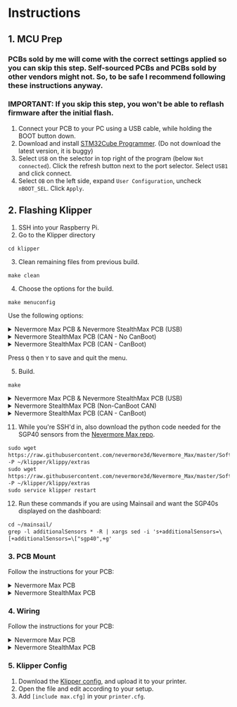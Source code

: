 # Instructions

## 1. MCU Prep
### PCBs sold by me will come with the correct settings applied so you can skip this step. Self-sourced PCBs and PCBs sold by other vendors might not. So, to be safe I recommend following these instructions anyway.
### IMPORTANT: If you skip this step, you won't be able to reflash firmware after the initial flash.
1. Connect your PCB to your PC using a USB cable, while holding the BOOT button down.
2. Download and install [STM32Cube Programmer](https://www.st.com/en/development-tools/stm32cubeprog.html). (Do not download the latest version, it is buggy)
3. Select `USB` on the selector in top right of the program (below `Not connected`). Click the refresh button next to the port selector. Select `USB1` and click connect.
4. Select `OB` on the left side, expand `User Configuration`, uncheck `nBOOT_SEL`. Click `Apply`.

## 2. Flashing Klipper
1. SSH into your Raspberry Pi.
2. Go to the Klipper directory
```
cd klipper
```
3. Clean remaining files from previous build.
```
make clean
```
4. Choose the options for the build.
```
make menuconfig
```
Use the following options:
<details>
  <summary>Nevermore Max PCB & Nevermore StealthMax PCB (USB)</summary>

```
[*] Enable extra low-level configuration options
    Micro-controller Architecture (STMicroelectronics STM32)  --->
    Processor model (STM32G0B1)  --->
    Bootloader offset (No bootloader)  --->
    Clock Reference (8 MHz crystal)  --->
    Communication interface (USB (on PA11/PA12))  --->
    USB ids  --->
()  GPIO pins to set at micro-controller startup
```

</details>
<details>
  <summary>Nevermore StealthMax PCB (CAN - No CanBoot)</summary>

```
[*] Enable extra low-level configuration options
    Micro-controller Architecture (STMicroelectronics STM32)  --->
    Processor model (STM32G0B1)  --->
    Bootloader offset (No bootloader)  --->
    Clock Reference (8 MHz crystal)  --->
    Communication interface (CAN bus (on PB0/PB1))  --->
(1000000) CAN bus speed
()  GPIO pins to set at micro-controller startup
```

</details>
<details>
  <summary>Nevermore StealthMax PCB (CAN - CanBoot)</summary>

```
[*] Enable extra low-level configuration options
    Micro-controller Architecture (STMicroelectronics STM32)  --->
    Processor model (STM32G0B1)  --->
    Bootloader offset (8KiB Bootloader)  --->
    Clock Reference (8 MHz crystal)  --->
    Communication interface (CAN bus (on PB0/PB1))  --->
(1000000) CAN bus speed
()  GPIO pins to set at micro-controller startup
```

</details>

Press `Q` then `Y` to save and quit the menu.

5. Build.
```
make
```
<details>
  <summary>Nevermore Max PCB & Nevermore StealthMax PCB (USB)</summary>

  6. Connect your Nevermore Max/StealthMax PCB to your Raspberry Pi while holding down the `BOOT` button.
  7.  Use `lsusb` and find the device in DFU mode.
  8.   Flash. Replace the ID with the ID from the previous step.
  ```
  make flash FLASH_DEVICE=1234:5678
  ```
  9. When finished, press the `RESET` button on your Nevermore Max/StealthMax PCB.
  10. Check the serial connections and find the path startting with `/dev/serial/by-id/usb-Klipper_stm32g0b1`. This is the serial path of your Nevermore Max/StealthMax PCB.
  ```
  ls /dev/serial/by-id/*
  ```

</details>
<details>
  <summary>Nevermore StealthMax PCB (Non-CanBoot CAN)</summary>

  6. Connect your Nevermore Max/StealthMax PCB to your Raspberry Pi while holding down the `BOOT` button.
  7.  Use `lsusb` and find the device in DFU mode.
  8.   Flash. Replace the ID with the ID from the previous step.
  ```
  make flash FLASH_DEVICE=1234:5678
  ```
  9. When finished, press the `RESET` button on your Nevermore Max/StealthMax PCB.
  10. Find the CAN Bus UUID using the instrucitons on [Klipper's website](https://www.klipper3d.org/CANBUS.html#finding-the-canbus_uuid-for-new-micro-controllers)

</details>
<details>
  <summary>Nevermore StealthMax PCB (CAN - CanBoot)</summary>
  
  6. Install/Build CanBoot using the [instructions](https://github.com/Arksine/katapult) on its repo. Use these settings to build CanBoot:
  ```
    [ ] Enable extra low-level configuration options
        Micro-controller Architecture (STMicroelectronics STM32)  --->
        Processor model (STM32G0B1)  --->
        Bootloader offset (8KiB bootloader)  --->
        Communication interface (USB (on PA11/PA12))  --->
  ```
  7. Connect your Nevermore Max/StealthMax PCB to your Raspberry Pi while holding down the `BOOT` button. Flash CanBoot using the [instructions](https://github.com/Arksine/katapult) on its repo.
  8. When finished, press the `RESET` button on your Nevermore Max/StealthMax PCB.
  9. Flash the Klipper build we creater earlier using the [instructions](https://github.com/Arksine/katapult) on CanBoot's repo.
  10. Find the CAN Bus UUID using the instrucitons on [Klipper's website](https://www.klipper3d.org/CANBUS.html#finding-the-canbus_uuid-for-new-micro-controllers)
   
</details>


11. While you're SSH'd in, also download the python code needed for the SGP40 sensors from the [Nevermore Max repo](https://github.com/nevermore3d/Nevermore_Max).
```
sudo wget https://raw.githubusercontent.com/nevermore3d/Nevermore_Max/master/Software/Klipper/sgp40.py -P ~/klipper/klippy/extras
sudo wget https://raw.githubusercontent.com/nevermore3d/Nevermore_Max/master/Software/Klipper/voc_algorithm.py -P ~/klipper/klippy/extras
sudo service klipper restart
```
12. Run these commands if you are using Mainsail and want the SGP40s displayed on the dashboard:
```
cd ~/mainsail/
grep -l additionalSensors * -R | xargs sed -i 's+additionalSensors=\[+additionalSensors=\["sgp40",+g'
```

### 3. PCB Mount
Follow the instructions for your PCB:
<details>
  <summary>Nevermore Max PCB</summary>
  
  1. Print the ~~bottle opener~~ [Nevermore Max PCB tray](./Mounts/Nevermore-Max-PCB-Tray.stl) using the standard Voron print settings.
  2. Remove the built-in supports.
  3. Superglue 2 magnets. Pay attention to the polarities.
  4. Mount the PCB. The plastic latches will keep the PCB in place, no screws needed. The USB/power side should be seated first.
     
  ![Instructions](../Images/PCB-Tray.png)
</details>
<details>
  <summary>Nevermore StealthMax PCB</summary>
  
  1. Mount the PCB where the Raspberry Pi Pico normally mounts with M2 screws.
</details>
  
### 4. Wiring
Follow the instructions for your PCB:
<details>
<summary>Nevermore Max PCB</summary>
 
  1. All connectors except USB are JST-XH. Use the diagram below to wire your fans/sensors/leds/power.

  ![Pinout](../Images/Max-Pinout.png)
</details>
<details>
  <summary>Nevermore StealthMax PCB</summary>

  1. All connectors except USB are JST-PH. Use the diagram below to wire your fans/sensors/CAN/power.

  ![Pinout](../Images/SM-Pinout.png)
</details>

### 5. Klipper Config
1. Download the [Klipper config](./Firmware/max.cfg), and upload it to your printer.
2. Open the file and edit according to your setup.
3. Add `[include max.cfg]` in your `printer.cfg`.
